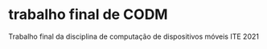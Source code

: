# trabalho final de CODM

Trabalho final da disciplina de computação de dispositivos móveis ITE 2021

